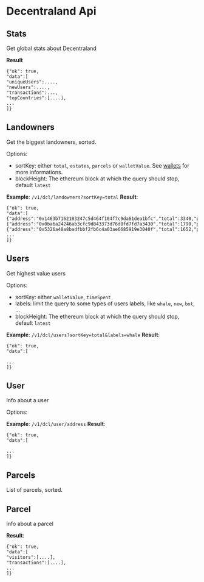 # Decentraland Api

## Stats

Get global stats about Decentraland


**Result**
```
{"ok": true, 
"data":[ 
"uniqueUsers":....,
"newUsers":....,
"transactions":...,
"topCountries":[....],
...
]}
```

## Landowners

Get the biggest landowners, sorted.

Options:
- sortKey: either `total`, `estates`, `parcels` or `walletValue`. 
See [wallets](../wallets/wallets.md) for more informations.
- blockHeight: The ethereum block at which the query should stop, default `latest`

**Example**:
`/v1/dcl/landowners?sortKey=total`
**Result**:
```
{"ok": true, 
"data":[ 
{"address":"0x1463b7162103247c5d464f104f7c9da61dea1bfc","total":3340,"parcels":2919,"estates":18,"walletValue":399393},
{"address":"0x0ba6a24246ab3cfc9d843373d76d8fd7fd7a3430","total":1790,"parcels":983,"estates":20,"walletValue":91287373},
{"address":"0x5326a48a8badfbbf2fb6c4a03ae6685919e3040f","total":1652,"parcels":18,"estates":12,"walletValue":9789},
...
]}
```


## Users

Get highest value users

Options:
- sortKey: either `walletValue`, `timeSpent`
- labels: limit the query to some types of users labels, like `whale`, `new`, `bot`, ...
- blockHeight: The ethereum block at which the query should stop, default `latest`

**Example**:
`/v1/dcl/users?sortKey=total&labels=whale`
**Result**:
```
{"ok": true, 
"data":[ 

...
]}
```

## User

Info about a user

Options:

**Example**:
`/v1/dcl/user/address`
**Result**:
```
{"ok": true, 
"data":[ 

...
]}
```
## Parcels

List of parcels, sorted.


## Parcel

Info about a parcel

**Result**:
```
{"ok": true, 
"data":[ 
"visitors":[....],
"transactions":[....],
...
]}
```
